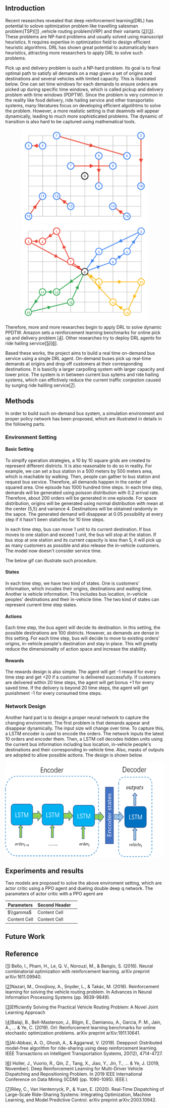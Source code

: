 ## Introduction
Recent researches revealed that deep reinforcement learning(DRL) has potential to solove optimization problem like travelling salesman problem(TSP)\[[1](https://arxiv.org/pdf/1611.09940.pdf)\] ,vehicle routing problem(VRP) and their variants \[[2](https://papers.nips.cc/paper/8190-reinforcement-learning-for-solving-the-vehicle-routing-problem.pdf)\]\[[3](https://dl.acm.org/doi/pdf/10.1145/3394486.3403356)\]. These problems are NP-hard problems and usually solved using manuscript heuristics. It requires expertise in optimization field to design efficient heuristic algorithms. DRL has shown great potential to automatically learn heuristics, attracting more researchers to apply DRL to solve such problems.

Pick up and delivery problem is such a NP-hard problem. Its goal is to final optimal path to satisfy all demands on a map given a set of origins and destinations and several vehicles with limited capacity. This is illustrated below. One can set time windows for each demands to ensure orders are picked up during specific time windows, which is called pickup and delivery problem with time windows (PDPTW). Since the problem is very common in the reality like food delivery, ride hailing service and other transportatio systems, many literatures focus on developing efficient algotihtms to solve the problem. However, a more realistic setting is that deamnds will appear dynamically, leading to much more sophisticated problems. The dynamic of transition is also hard to be captured using mathematical tools.
<p align="center">
  <img width="400" height="300" src="Img/Require.png">
  <img width="400" height="300" src="Img/Result.png">
</p>

Therefore, more and more researches begin to apply DRL to solve dynamic PPDTW. Amazon sets a reinforcement learning benchmarks for online pick up and delivery problem \[[4](https://arxiv.org/pdf/1911.10641.pdf)\]. Other researches try to deploy DRL agents for ride hailing service\[[5](https://arxiv.org/pdf/1903.03882.pdf)\]\[[6](https://arxiv.org/abs/1911.11260)\]. 

Based these works, the project aims to build a real time on-demand bus service using a single DRL agent. On-demand buses pick up real-time demands at origins and drop off customers at their corresponding destinations. It is basiclly a larger carpolling system with larger capacity and lower price. The system is in between current bus sytems and ride hailing systems, which can effictively reduce the current traffic conjestion caused by surging ride hailling service\[[7](https://arxiv.org/pdf/2003.10942)\]. 

## Methods
In order to build such on-demand bus system, a simulation environment and proper policy network has been proposed, which are illustrated in details in the following parts.

### Environment Setting

#### Basic Setting
To simplfy operation strategies, a 10 by 10 square grids are created to represent different districts. It is also reasonable to do so in reality. For example, we can set a bus station in a 500 meters by 500 meters area, which is reachable by walking. Then, people can gather to bus station and request bus service. Therefore, all demands happen in the center of squared area. One episode has 1000 hundred time steps. In each time step, demands will be generated using poisson distribution with 0.2 arrival rate. Therefore, about 200 orders will be generated in one episode. For space distribution, origins will be generated using normal distribution with mean at the center (5,5) and variance 4. Destinations will be obtained randomly in the sapce. The generated demand will disappear at 0.05 possibility at every step if it hasn't been statisfies for 10 time steps.

In each time step, bus can move 1 unit to its current destination. If bus moves to one station and exceed 1 unit, the bus will stop at the station. If bus stop at one station and its current capacity is less than 5, it will pick up as many customers as possible and also release the in-vehicle customers. The model now doesn't consider service time. 

The below gif can illustrate such procedure.

#### States
In each time step, we have two kind of states. One is customers' information, which incudes their origins, destinations and waiting time. Another is vehicle information. This includes bus location, in-vehicle peoples' destinations and their in-vehicle time. The two kind of states can represent current time step states.

#### Actions
Each time step, the bus agent will decide its destination. In this setting, the possible destinations are 100 districts. However, as demands are dense in this setting. For each time step, bus will decide to move to existing orders' origins, in-vehicle people's destination and stay in place. This will greatly reduce the dimensionality of action space and increase the stability.   

#### Rewards
The rewards design is also simple. The agent will get -1 reward for every time step and get +20 if a customer is delivered successfully. If customers are delivered within 20 time steps, the agent will get bonus +1 for every saved time. If the delivery is beyond 20 time steps, the agent will get punishment -1 for every consumed time steps.

### Network Design 
Another hard part is to design a proper neural network to capture the changing environment. The first problem is that demands appear and disappear dynamically. The input size will change over time. To capture this, a LSTM encoder is used to encode the orders. The network inputs the latest 10 orders and encoder them. Then, a LSTM cell decodes hidden units using the current bus information including bus location, in-vehicle people's destinations and their corresponding in-vehicle time. Also, masks of outputs are adopted to allow possible actions. The design is shown below.

<p align="center">
  <img width="600" height="300" src="Img/Lstm.png">
</p>

## Experiments and results
Two models are proposed to solve the above enviroment setting, which are actor critic using a PPO agent and dueling double deep q network. The parameters of actor critic with a PPO agent are 

| Parameters    | Second Header ||
| ------------- | ----------------- |--------|
| $\\gamma$ | Content Cell  |
| Content Cell  | Content Cell  |
## Future Work



## Reference
\[[1](https://arxiv.org/pdf/1611.09940.pdf)\] Bello, I., Pham, H., Le, Q. V., Norouzi, M., & Bengio, S. (2016). Neural combinatorial optimization with reinforcement learning. arXiv preprint arXiv:1611.09940.

\[[2](https://papers.nips.cc/paper/8190-reinforcement-learning-for-solving-the-vehicle-routing-problem.pdf)\]Nazari, M., Oroojlooy, A., Snyder, L., & Takác, M. (2018). Reinforcement learning for solving the vehicle routing problem. In Advances in Neural Information Processing Systems (pp. 9839-9849).

\[[3](https://dl.acm.org/doi/pdf/10.1145/3394486.3403356)\]Efficiently Solving the Practical Vehicle Routing Problem: A Novel Joint Learning Approach

\[[4](https://arxiv.org/pdf/1911.10641.pdf)\]Balaji, B., Bell-Masterson, J., Bilgin, E., Damianou, A., Garcia, P. M., Jain, A., ... & Ye, C. (2019). Orl: Reinforcement learning benchmarks for online stochastic optimization problems. arXiv preprint arXiv:1911.10641.

\[[5](https://arxiv.org/pdf/1903.03882.pdf)\]Al-Abbasi, A. O., Ghosh, A., & Aggarwal, V. (2019). Deeppool: Distributed model-free algorithm for ride-sharing using deep reinforcement learning. IEEE Transactions on Intelligent Transportation Systems, 20(12), 4714-4727.

\[[6](https://arxiv.org/abs/1911.11260)\] Holler, J., Vuorio, R., Qin, Z., Tang, X., Jiao, Y., Jin, T., ... & Ye, J. (2019, November). Deep Reinforcement Learning for Multi-Driver Vehicle Dispatching and Repositioning Problem. In 2019 IEEE International Conference on Data Mining (ICDM) (pp. 1090-1095). IEEE.\

\[[7](https://arxiv.org/pdf/2003.10942)\]Riley, C., Van Hentenryck, P., & Yuan, E. (2020). Real-Time Dispatching of Large-Scale Ride-Sharing Systems: Integrating Optimization, Machine Learning, and Model Predictive Control. arXiv preprint arXiv:2003.10942.
